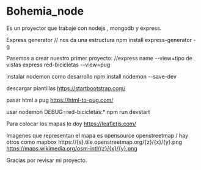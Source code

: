 # Bohemia_node
Es un proyector que trabaje con nodejs , mongodb y express.

Express generator // nos da una estructura
npm install express-generator -g

Pasemos a crear nuestro primer proyecto: //express name --view=tipo de vistas
express red-bicicletas --view=pug

instalar nodemon como desarrollo
npm install nodemon --save-dev

descargar plantillas
https://startbootstrap.com/

pasar html a pug
https://html-to-pug.com/

usar nodemon
DEBUG=red-bicicletas:* npm run devstart


Para colocar los mapas le doy 
https://leafletjs.com/

Imagenes que representan el mapa es opensource
openstreetmap / hay otros como mapbox
https://{s}.tile.openstreetmap.org/{z}/{x}/{y}.png
https://maps.wikimedia.org/osm-intl/{z}/{x}/{y}.png

Gracias por revisar mi proyecto.
